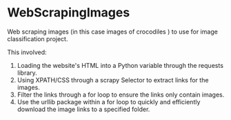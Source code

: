 # WebScrapingImages
Web scraping images (in this case images of crocodiles ) to use for image classification project.

This involved:

1) Loading the website's HTML into a Python variable through the requests library.
2) Using XPATH/CSS through a scrapy Selector to extract links for the images.
3) Filter the links through a for loop to ensure the links only contain images.
4) Use the urllib package within a for loop to quickly and efficiently download the image links to a specified folder.
